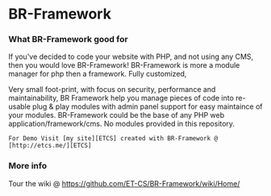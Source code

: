 BR-Framework
============

### What BR-Framework good for
If you've decided to code your website with PHP, and not using any CMS,
then you would love BR-Framework!
BR-Framework is more a module manager for php then a framework. Fully customized, 

Very small foot-print, with focus on security, performance and maintainability, 
BR Framework help you manage pieces of code into re-usable plug & play modules with admin panel support for easy maintaince of your modules.
BR-Framework could be the base of any PHP web application/framework/cms.
No modules provided in this repository.

    For Demo Visit [my site][ETCS] created with BR-Framework @ [http://etcs.me/][ETCS]

### More info
Tour the wiki @ https://github.com/ET-CS/BR-Framework/wiki/Home/

[ETCS]: http://www.etcs.me